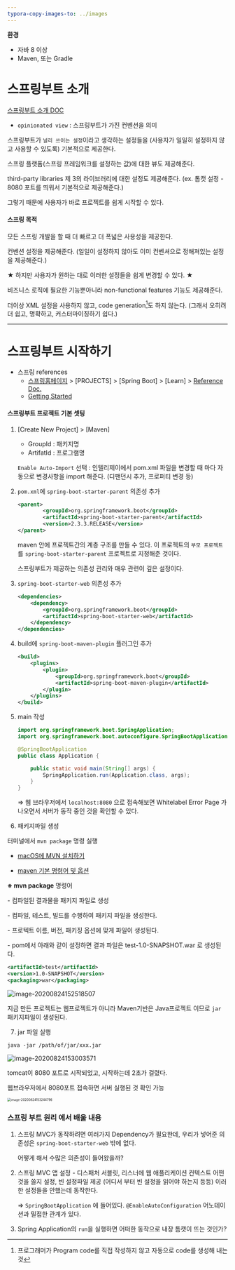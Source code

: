```yaml
---
typora-copy-images-to: ../images
---
```


**환경**

* 자바 8 이상
* Maven, 또는 Gradle

# 스프링부트 소개

[스프링부트 소개 DOC](https://docs.spring.io/spring-boot/docs/2.1.13.RELEASE/reference/html/getting-started-introducing-spring-boot.html)

* `opinionated view` : 스프링부트가 가진 컨벤션을 의미

스프링부트가 `널리 쓰이는 설정`이라고 생각하는 설정들을 (사용자가 일일히 설정하지 않고 사용할 수 있도록) 기본적으로 제공한다.

스프링 플랫폼(스프링 프레임워크를 설정하는 값)에 대한 뷰도 제공해준다.

third-party libraries 제 3의 라이브러리에 대한 설정도 제공해준다. (ex. 톰캣 설정 - 8080 포트를 띄워서 기본적으로 제공해준다.)

그렇기 때문에 사용자가 바로 프로젝트를 쉽게 시작할 수 있다.



#### 스프링 목적

모든 스프링 개발을 할 때 더 빠르고 더 폭넓은 사용성을 제공한다.

컨벤션 설정을 제공해준다. (일일이 설정하지 않아도 이미 컨벤셔으로 정해져있는 설정을 제공해준다.)

★ 하지만 사용자가 원하는 대로 이러한 설정들을 쉽게 변경할 수 있다. ★

비즈니스 로직에 필요한 기능뿐아니라 non-functional features 기능도 제공해준다.

더이상 XML 설정을 사용하지 않고, code generation[^1]도 하지 않는다. (그래서 오히려 더 쉽고, 명확하고, 커스터마이징하기 쉽다.)

[^1]: 프로그래머가 Program code를 직접 작성하지 않고 자동으로 code를 생성해 내는 것



---

# 스프링부트 시작하기

* 스프링 references
  * [스프링홈페이지](spring.io) > [PROJECTS] > [Spring Boot] > [Learn] > [ Reference Doc.](https://docs.spring.io/spring-boot/docs/current/reference/html/)
  * [Getting Started](https://docs.spring.io/spring-boot/docs/current/reference/html/getting-started.html#getting-started)

#### 스프링부트 프로젝트 기본 셋팅

1. [Create New Project] > [Maven]

   * GroupId : 패키지명
   * ArtifatId : 프로그램명

   `Enable Auto-Import` 선택 : 인텔리제이에서 pom.xml 파일을 변경할 때 마다 자동으로 변경사항을 import 해준다. (디팬던시 추가, 프로퍼티 변경 등)

2. `pom.xml`에 `spring-boot-starter-parent` 의존성 추가

   ```xml
   <parent>
           <groupId>org.springframework.boot</groupId>
           <artifactId>spring-boot-starter-parent</artifactId>
           <version>2.3.3.RELEASE</version>
   </parent>
   ```

   maven 안에 프로젝트간의 계층 구조를 만들 수 있다. 이 프로젝트의 `부모 프로젝트`를 `spring-boot-starter-parent` 프로젝트로 지정해준 것이다.

   스프링부트가 제공하는 의존성 관리와 매우 관련이 깊은 설정이다.

3. `spring-boot-starter-web` 의존성 추가

   ```xml
   <dependencies>
       <dependency>
           <groupId>org.springframework.boot</groupId>
           <artifactId>spring-boot-starter-web</artifactId>
       </dependency>
   </dependencies>
   ```

4. build에 `spring-boot-maven-plugin` 플러그인 추가

   ```xml
   <build>
       <plugins>
           <plugin>
               <groupId>org.springframework.boot</groupId>
               <artifactId>spring-boot-maven-plugin</artifactId>
           </plugin>
       </plugins>
   </build>
   ```

5. main 작성

   ```java
   import org.springframework.boot.SpringApplication;
   import org.springframework.boot.autoconfigure.SpringBootApplication;
   
   @SpringBootApplication
   public class Application {
   
       public static void main(String[] args) {
           SpringApplication.run(Application.class, args);
       }
   }
   ```

   ⇒ 웹 브라우저에서 `localhost:8080` 으로 접속해보면 Whitelabel Error Page 가 나오면서 서버가 동작 중인 것을 확인할 수 있다.

   

6. 패키지파일 생성

터미널에서 `mvn package` 명령 실행

* [macOS에 MVN 설치하기](https://pangsblog.tistory.com/92)

* [maven 기본 명령어 및 옵션](https://donggov.tistory.com/21)

**※ mvn package** 명령어

 \- 컴파일된 결과물을 패키지 파일로 생성

 \- 컴파일, 테스트, 빌드를 수행하여 패키지 파일을 생성한다.

 \- 프로텍트 이름, 버전, 패키징 옵션에 맞게 파일이 생성된다.

 \- pom에서 아래와 같이 설정하면 결과 파일은 test-1.0-SNAPSHOT.war 로 생성된다.

```xml
<artifactId>test</artifactId> 
<version>1.0-SNAPSHOT</version>
<packaging>war</packaging>
```

![image-20200824152518507](/Users/ssun/Develop/Project/SpringProjects/study-spring/note_spring/images/image-20200824152518507.png) 

지금 만든 프로젝트는 웹프로젝트가 아니라 Maven기반은 Java프로젝트 이므로 `jar` 패키지파일이 생성된다.



7. jar 파일 실행

```shell
java -jar /path/of/jar/xxx.jar
```

![image-20200824153003571](/Users/ssun/Develop/Project/SpringProjects/study-spring/note_spring/images/image-20200824153003571.png)

tomcat이 8080 포트로 시작되었고, 시작하는데 2초가 걸렸다.



웹브라우저에서 8080포트 접속하면 서버 실행된 것 확인 가능

<img src="/Users/ssun/Develop/Project/SpringProjects/study-spring/note_spring/images/image-20200824153244796.png" alt="image-20200824153244796" style="zoom:50%;" />



### 스프링 부트 원리 에서 배울 내용

1. 스프링 MVC가 동작하려면 여러가지 Dependency가 필요한데, 우리가 넣어준 의존성은 `spring-boot-starter-web` 밖에 없다.

   어떻게 해서 수많은 의존성이 들어왔을까?

2. 스프링 MVC 앱 설정 - 디스패처 서블릿, 리스너에 웹 애플리케이션 컨텍스트 어떤 것을 쓸지 설정, 빈 설정파일 제공 (어디서 부터 빈 설정을 읽어야 하는지 등등) 이러한 설정들을 안했는데 동작한다.

   ⇒ `SpringBootApplication` 에 들어있다. `@EnableAutoConfiguration` 어노테이션과 밀접한 관계가 있다.

3. Spring Application의 `run`을 실행하면 어떠한 동작으로 내장 톰캣이 뜨는 것인가? 

